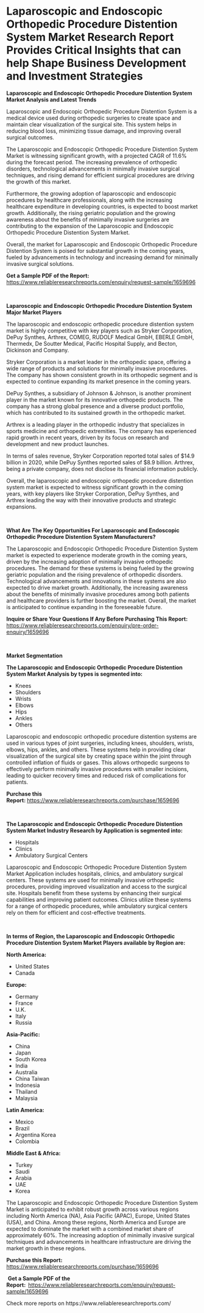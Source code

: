 <p><h1>Laparoscopic and Endoscopic Orthopedic Procedure Distention System Market Research Report Provides Critical Insights that can help Shape Business Development and Investment Strategies</h1></p><p><strong>Laparoscopic and Endoscopic Orthopedic Procedure Distention System Market Analysis and Latest Trends</strong></p>
<p><p>Laparoscopic and Endoscopic Orthopedic Procedure Distention System is a medical device used during orthopedic surgeries to create space and maintain clear visualization of the surgical site. This system helps in reducing blood loss, minimizing tissue damage, and improving overall surgical outcomes.</p><p>The Laparoscopic and Endoscopic Orthopedic Procedure Distention System Market is witnessing significant growth, with a projected CAGR of 11.6% during the forecast period. The increasing prevalence of orthopedic disorders, technological advancements in minimally invasive surgical techniques, and rising demand for efficient surgical procedures are driving the growth of this market.</p><p>Furthermore, the growing adoption of laparoscopic and endoscopic procedures by healthcare professionals, along with the increasing healthcare expenditure in developing countries, is expected to boost market growth. Additionally, the rising geriatric population and the growing awareness about the benefits of minimally invasive surgeries are contributing to the expansion of the Laparoscopic and Endoscopic Orthopedic Procedure Distention System Market.</p><p>Overall, the market for Laparoscopic and Endoscopic Orthopedic Procedure Distention System is poised for substantial growth in the coming years, fueled by advancements in technology and increasing demand for minimally invasive surgical solutions.</p></p>
<p><strong>Get a Sample PDF of the Report:&nbsp;</strong> <a href="https://www.reliableresearchreports.com/enquiry/request-sample/1659696">https://www.reliableresearchreports.com/enquiry/request-sample/1659696</a></p>
<p>&nbsp;</p>
<p><strong>Laparoscopic and Endoscopic Orthopedic Procedure Distention System Major Market Players</strong></p>
<p><p>The laparoscopic and endoscopic orthopedic procedure distention system market is highly competitive with key players such as Stryker Corporation, DePuy Synthes, Arthrex, COMEG, RUDOLF Medical GmbH, EBERLE GmbH, Thermedx, De Soutter Medical, Pacific Hospital Supply, and Becton, Dickinson and Company.</p><p>Stryker Corporation is a market leader in the orthopedic space, offering a wide range of products and solutions for minimally invasive procedures. The company has shown consistent growth in its orthopedic segment and is expected to continue expanding its market presence in the coming years.</p><p>DePuy Synthes, a subsidiary of Johnson & Johnson, is another prominent player in the market known for its innovative orthopedic products. The company has a strong global presence and a diverse product portfolio, which has contributed to its sustained growth in the orthopedic market.</p><p>Arthrex is a leading player in the orthopedic industry that specializes in sports medicine and orthopedic extremities. The company has experienced rapid growth in recent years, driven by its focus on research and development and new product launches.</p><p>In terms of sales revenue, Stryker Corporation reported total sales of $14.9 billion in 2020, while DePuy Synthes reported sales of $8.9 billion. Arthrex, being a private company, does not disclose its financial information publicly.</p><p>Overall, the laparoscopic and endoscopic orthopedic procedure distention system market is expected to witness significant growth in the coming years, with key players like Stryker Corporation, DePuy Synthes, and Arthrex leading the way with their innovative products and strategic expansions.</p></p>
<p>&nbsp;</p>
<p><strong>What Are The Key Opportunities For Laparoscopic and Endoscopic Orthopedic Procedure Distention System Manufacturers?</strong></p>
<p><p>The Laparoscopic and Endoscopic Orthopedic Procedure Distention System market is expected to experience moderate growth in the coming years, driven by the increasing adoption of minimally invasive orthopedic procedures. The demand for these systems is being fueled by the growing geriatric population and the rising prevalence of orthopedic disorders. Technological advancements and innovations in these systems are also expected to drive market growth. Additionally, the increasing awareness about the benefits of minimally invasive procedures among both patients and healthcare providers is further boosting the market. Overall, the market is anticipated to continue expanding in the foreseeable future.</p></p>
<p><strong>Inquire or Share Your Questions If Any Before Purchasing This Report:</strong> <a href="https://www.reliableresearchreports.com/enquiry/pre-order-enquiry/1659696">https://www.reliableresearchreports.com/enquiry/pre-order-enquiry/1659696</a></p>
<p>&nbsp;</p>
<p><strong>Market Segmentation</strong></p>
<p><strong>The Laparoscopic and Endoscopic Orthopedic Procedure Distention System Market Analysis by types is segmented into:</strong></p>
<p><ul><li>Knees</li><li>Shoulders</li><li>Wrists</li><li>Elbows</li><li>Hips</li><li>Ankles</li><li>Others</li></ul></p>
<p><p>Laparoscopic and endoscopic orthopedic procedure distention systems are used in various types of joint surgeries, including knees, shoulders, wrists, elbows, hips, ankles, and others. These systems help in providing clear visualization of the surgical site by creating space within the joint through controlled inflation of fluids or gases. This allows orthopedic surgeons to effectively perform minimally invasive procedures with smaller incisions, leading to quicker recovery times and reduced risk of complications for patients.</p></p>
<p><strong>Purchase this Report:&nbsp;</strong><a href="https://www.reliableresearchreports.com/purchase/1659696">https://www.reliableresearchreports.com/purchase/1659696</a></p>
<p>&nbsp;</p>
<p><strong>The Laparoscopic and Endoscopic Orthopedic Procedure Distention System Market Industry Research by Application is segmented into:</strong></p>
<p><ul><li>Hospitals</li><li>Clinics</li><li>Ambulatory Surgical Centers</li></ul></p>
<p><p>Laparoscopic and Endoscopic Orthopedic Procedure Distention System Market Application includes hospitals, clinics, and ambulatory surgical centers. These systems are used for minimally invasive orthopedic procedures, providing improved visualization and access to the surgical site. Hospitals benefit from these systems by enhancing their surgical capabilities and improving patient outcomes. Clinics utilize these systems for a range of orthopedic procedures, while ambulatory surgical centers rely on them for efficient and cost-effective treatments.</p></p>
<p>&nbsp;</p>
<p><strong>In terms of Region, the Laparoscopic and Endoscopic Orthopedic Procedure Distention System Market Players available by Region are:</strong></p>
<p>
    <p> <strong> North America: </strong>
        <ul>
            <li>United States</li>
            <li>Canada</li>
        </ul>
        </p> 
    <p> <strong> Europe: </strong>
        <ul>
            <li>Germany</li>
            <li>France</li>
            <li>U.K.</li>
            <li>Italy</li>
            <li>Russia</li>
        </ul>
        </p> 
    <p> <strong> Asia-Pacific: </strong>
        <ul>
            <li>China</li>
            <li>Japan</li>
            <li>South Korea</li>
            <li>India</li>
            <li>Australia</li>
            <li>China Taiwan</li>
            <li>Indonesia</li>
            <li>Thailand</li>
            <li>Malaysia</li>
        </ul>
        </p> 
    <p> <strong> Latin America: </strong>
        <ul>
            <li>Mexico</li>
            <li>Brazil</li>
            <li>Argentina Korea</li>
            <li>Colombia</li>
        </ul>
        </p> 
    <p> <strong> Middle East & Africa: </strong>
        <ul>
            <li>Turkey</li>
            <li>Saudi</li>
            <li>Arabia</li>
            <li>UAE</li>
            <li>Korea</li>
        </ul>
    </p>
    </p>
<p><p>The Laparoscopic and Endoscopic Orthopedic Procedure Distention System Market is anticipated to exhibit robust growth across various regions including North America (NA), Asia Pacific (APAC), Europe, United States (USA), and China. Among these regions, North America and Europe are expected to dominate the market with a combined market share of approximately 60%. The increasing adoption of minimally invasive surgical techniques and advancements in healthcare infrastructure are driving the market growth in these regions.</p></p>
<p><strong>Purchase this Report: </strong><a href="https://www.reliableresearchreports.com/purchase/1659696">https://www.reliableresearchreports.com/purchase/1659696</a></p>
<p>&nbsp;<strong>Get a Sample PDF of the Report:&nbsp;&nbsp;</strong><a href="https://www.reliableresearchreports.com/enquiry/request-sample/1659696">https://www.reliableresearchreports.com/enquiry/request-sample/1659696</a></p>
<p><strong></strong></p>
<p>Check more reports on https://www.reliableresearchreports.com/</p>
